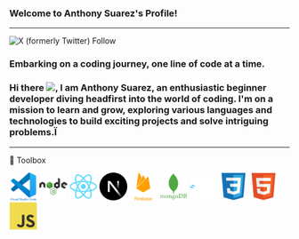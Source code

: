 ### Welcome to Anthony Suarez's Profile! 

---

![X (formerly Twitter) Follow](https://img.shields.io/twitter/follow/10itemsorless)

### Embarking on a coding journey, one line of code at a time. 

### Hi there <img src="https://raw.githubusercontent.com/MartinHeinz/MartinHeinz/master/wave.gif" width="30px">, I am Anthony Suarez, an enthusiastic beginner developer diving headfirst into the world of coding. I'm on a mission to learn and grow, exploring various languages and technologies to build exciting projects and solve intriguing problems.Ï


---

🧰 Toolbox

<img src="https://github.com/devicons/devicon/blob/master/icons/vscode/vscode-original-wordmark.svg" alt="VS Code Logo" width="50px" height="50px" /> <img src="https://github.com/devicons/devicon/blob/master/icons/nodejs/nodejs-original-wordmark.svg" alt="NodeJs Logo" width="50px" height="50px" /> <img src="https://github.com/devicons/devicon/blob/master/icons/react/react-original.svg" alt="React Logo" width="50px" height="50px" /> <img src="https://github.com/devicons/devicon/blob/master/icons/nextjs/nextjs-original.svg" alt="NextJs Logo" width="50px" height="50px" /> <img src="https://github.com/devicons/devicon/blob/master/icons/firebase/firebase-plain-wordmark.svg" alt="Firebase Logo" width="50px" height="50px" /> <img src="https://github.com/devicons/devicon/blob/master/icons/mongodb/mongodb-plain-wordmark.svg" alt="MongoDb Logo" width="50px" height="50px" /> <img src="https://github.com/devicons/devicon/blob/master/icons/tailwindcss/tailwindcss-original-wordmark.svg" alt="TailwindCss Logo" width="50px" height="50px" /> <img src="https://github.com/devicons/devicon/blob/master/icons/css3/css3-original.svg" alt="CSS Logo" width="50px" height="50px" /> <img src="https://github.com/devicons/devicon/blob/master/icons/html5/html5-original.svg" alt="HTML Logo" width="50px" height="50px" /> <img src="https://github.com/devicons/devicon/blob/master/icons/javascript/javascript-original.svg" alt="Javascript Logo" width="50px" height="50px" />



<!--
**antsuarez3/antsuarez3** is a ✨ _special_ ✨ repository because its `README.md` (this file) appears on your GitHub profile.

Here are some ideas to get you started:

- 🔭 I’m currently working on ...
- 🌱 I’m currently learning ...
- 👯 I’m looking to collaborate on ...
- 🤔 I’m looking for help with ...
- 💬 Ask me about ...
- 📫 How to reach me: ...
- 😄 Pronouns: ...
- ⚡ Fun fact: ...
-->
